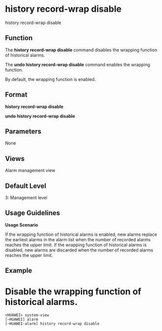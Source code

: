 history record-wrap disable
===========================

history record-wrap disable

Function
--------



The **history record-wrap disable** command disables the wrapping function of historical alarms.

The **undo history record-wrap disable** command enables the wrapping function.



By default, the wrapping function is enabled.


Format
------

**history record-wrap disable**

**undo history record-wrap disable**


Parameters
----------

None

Views
-----

Alarm management view


Default Level
-------------

3: Management level


Usage Guidelines
----------------

**Usage Scenario**

If the wrapping function of historical alarms is enabled, new alarms replace the earliest alarms in the alarm list when the number of recorded alarms reaches the upper limit. If the wrapping function of historical alarms is disabled, new alarms are discarded when the number of recorded alarms reaches the upper limit.


Example
-------

# Disable the wrapping function of historical alarms.
```
<HUAWEI> system-view
[~HUAWEI] alarm
[~HUAWEI-alarm] history record-wrap disable

```